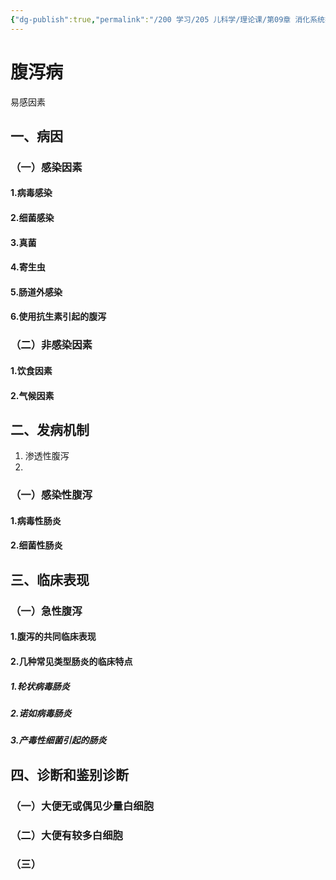 ```yaml
---
{"dg-publish":true,"permalink":"/200 学习/205 儿科学/理论课/第09章 消化系统疾病/第9节 腹泻病/腹泻病/","title":"腹泻病","created":"2024-09-05T08:06:33.000+08:00","updated":"2024-09-05T08:37:54.000+08:00"}
---
```


# 腹泻病

易感因素
## 一、病因
### （一）感染因素
#### 1.病毒感染
#### 2.细菌感染
#### 3.真菌
#### 4.寄生虫
#### 5.肠道外感染
#### 6.使用抗生素引起的腹泻
### （二）非感染因素
#### 1.饮食因素
#### 2.气候因素
## 二、发病机制
1. 渗透性腹泻
2. 
### （一）感染性腹泻
#### 1.病毒性肠炎
#### 2.细菌性肠炎
## 三、临床表现
### （一）急性腹泻
#### 1.腹泻的共同临床表现
#### 2.几种常见类型肠炎的临床特点
##### 1.轮状病毒肠炎
##### 2.诺如病毒肠炎
##### 3.产毒性细菌引起的肠炎
## 四、诊断和鉴别诊断
### （一）大便无或偶见少量白细胞 
### （二）大便有较多白细胞
### （三）